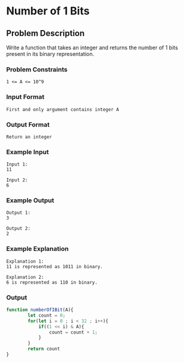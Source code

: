 # Number of 1 Bits

## Problem Description
Write a function that takes an integer and returns the number of 1 bits present in its binary representation.

### Problem Constraints
````
1 <= A <= 10^9
````

### Input Format
````
First and only argument contains integer A
````

### Output Format
````
Return an integer
````

### Example Input
````
Input 1:
11

Input 2:
6
````

### Example Output
````
Output 1:
3

Output 2:
2
````

### Example Explanation
````
Explanation 1:
11 is represented as 1011 in binary.

Explanation 2:
6 is represented as 110 in binary.
````

### Output

``` javascript showLineNumbers copy filename="JavaScript"
function numberOfIBit(A){
        let count = 0;
        for(let i = 0 ; i < 32 ; i++){
            if((1 << i) & A){
                count = count + 1;
            }
        }
        return count
}
```